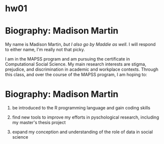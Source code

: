 # hw01
# Biography: Madison Martin
My name is Madison Martin, 
*but I also go by Maddie as well*.
I will respond to either name, I'm really not that picky. 
 
I am in the MAPSS program and am pursuing the certificate in Computational Social Science.
My main research interests are stigma, prejudice, and discrimination in academic and workplace contexts.
Through this class, and over the course of the MAPSS program, I am hoping to:
# Biography: Madison Martin

1. be introduced to the R programming language and gain coding skills 

2. find new tools to improve my efforts in pyschological research, including my master's thesis project 

3. expand my conception and understanding of the role of data in social science 

